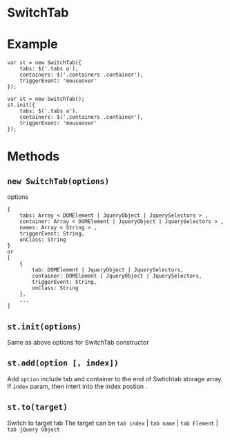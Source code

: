 # SwitchTab

# Example
```
var st = new SwitchTab({
    tabs: $('.tabs a'),
    containers: $('.containers .container'),
    triggerEvent: 'mouseover'
});
```

```
var st = new SwitchTab();
st.init({
    tabs: $('.tabs a'),
    containers: $('.containers .container'),
    triggerEvent: 'mouseover'
});
```

# Methods

##  `new SwitchTab(options)`
options
```
{
    tabs: Array < DOMElement | JqueryObject | JquerySelectors > ,
    container: Array < DOMElement | JqueryObject | JquerySelectors > ,
    names: Array < String > ,
    triggerEvent: String,
    onClass: String
}
or
[
    {
        tab: DOMElement | JqueryObject | JquerySelectors,
        container: DOMElement | JqueryObject | JquerySelectors,
        triggerEvent: String,
        onClass: String
    },
    ...
]

```

## `st.init(options)`
Same as above options for SwitchTab constructor 

## `st.add(option [, index])`
Add `option` include tab and container to the end of Swtichtab storage array.
If `index` param, then intert into the index postion .

## `st.to(target)`
Switch to target tab
The target can be `tab index` | `tab name` | `tab Element` | `tab jQuery Object`
